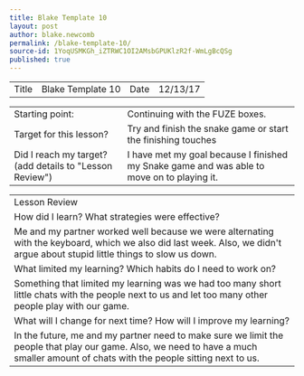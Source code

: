```yaml
---
title: Blake Template 10
layout: post
author: blake.newcomb
permalink: /blake-template-10/
source-id: 1YoqUSMKGh_iZTRWC1OI2AMsbGPUKlzR2f-WmLgBcQSg
published: true
---
```

 

<table>
  <tr>
    <td>Title</td>
    <td>Blake Template 10</td>
    <td>Date</td>
    <td>12/13/17</td>
  </tr>
</table>


<table>
  <tr>
    <td>Starting point:</td>
    <td>Continuing with the FUZE boxes.</td>
  </tr>
  <tr>
    <td>Target for this lesson?</td>
    <td>Try and finish the snake game or start the finishing touches</td>
  </tr>
  <tr>
    <td>Did I reach my target?
(add details to "Lesson Review")</td>
    <td>I have met my goal because I finished my Snake game and was able to move on to playing it.</td>
  </tr>
</table>


<table>
  <tr>
    <td>Lesson Review</td>
  </tr>
  <tr>
    <td>How did I learn? What strategies were effective?</td>
  </tr>
  <tr>
    <td>Me and my partner worked well because we were alternating with the keyboard, which we also did last week. Also, we didn't argue about stupid little things to slow us down.</td>
  </tr>
  <tr>
    <td>What limited my learning? Which habits do I need to work on?</td>
  </tr>
  <tr>
    <td>Something that limited my learning was we had too many short little chats with the people next to us and let too many other people play with our game.</td>
  </tr>
  <tr>
    <td>What will I change for next time? How will I improve my learning?</td>
  </tr>
  <tr>
    <td>In the future, me and my partner need to make sure we limit the people that play our game. Also, we need to have a much smaller amount of chats with the people sitting next to us.</td>
  </tr>
</table>


